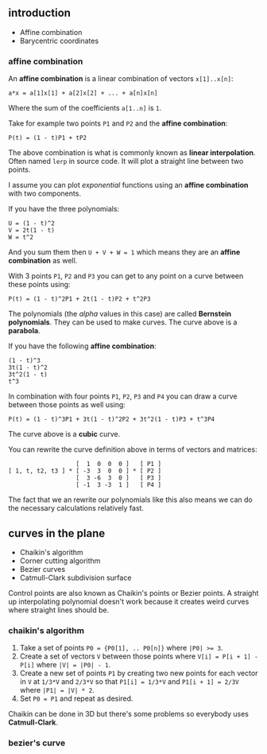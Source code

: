 ## introduction
* Affine combination
* Barycentric coordinates

### affine combination
An **affine combination** is a linear combination of vectors `x[1]..x[n]`:
```
a*x = a[1]x[1] + a[2]x[2] + ... + a[n]x[n]
```
Where the sum of the coefficients `a[1..n]` is `1`.

Take for example two points `P1` and `P2` and the **affine combination**:
```
P(t) = (1 - t)P1 + tP2
```

The above combination is what is commonly known as **linear interpolation**. Often named `lerp` in source code. It will plot a straight line between two points.

I assume you can plot *exponential* functions using an **affine combination** with two components.

If you have the three polynomials:
```
U = (1 - t)^2
V = 2t(1 - t)
W = t^2
```

And you sum them then `U + V + W = 1` which means they are an **affine combination** as well. 

With 3 points `P1`, `P2` and `P3` you can get to any point on a curve between these points using: 
```
P(t) = (1 - t)^2P1 + 2t(1 - t)P2 + t^2P3
```

The polynomials (the *alpha* values in this case) are called **Bernstein polynomials**. They can be used to make curves. The curve above is a **parabola**.

If you have the following **affine combination**:
```
(1 - t)^3
3t(1 - t)^2
3t^2(1 - t)
t^3
```

In combination with four points `P1`, `P2`, `P3` and `P4` you can draw a curve between those points as well using:
```
P(t) = (1 - t)^3P1 + 3t(1 - t)^2P2 + 3t^2(1 - t)P3 + t^3P4
```

The curve above is a **cubic** curve.

You can rewrite the curve definition above in terms of vectors and matrices:
```
                   [  1  0  0  0 ]   [ P1 ]
[ 1, t, t2, t3 ] * [ -3  3  0  0 ] * [ P2 ]
                   [  3 -6  3  0 ]   [ P3 ]
                   [ -1  3 -3  1 ]   [ P4 ] 
```

The fact that we an rewrite our polynomials like this also means we can do the necessary calculations relatively fast.

## curves in the plane
* Chaikin's algorithm
* Corner cutting algorithm
* Bezier curves
* Catmull-Clark subdivision surface

Control points are also known as Chaikin's points or Bezier points. A straight up interpolating polynomial doesn't work because it creates weird curves where straight lines should be.

### chaikin's algorithm
1. Take a set of points `P0 = {P0[1], .. P0[n]}` where `|P0| >= 3`.
2. Create a set of vectors `V` between those points where `V[i] = P[i + 1] - P[i]` where `|V| = |P0| - 1`.
3. Create a new set of points `P1` by creating two new points for each vector in `V` at `1/3*V` and `2/3*V` so that `P1[i] = 1/3*V` and `P1[i + 1] = 2/3V` where `|P1| = |V| * 2`.
4. Set `P0 = P1` and repeat as desired.

Chaikin can be done in 3D but there's some problems so everybody uses **Catmull-Clark**.

### bezier's curve



